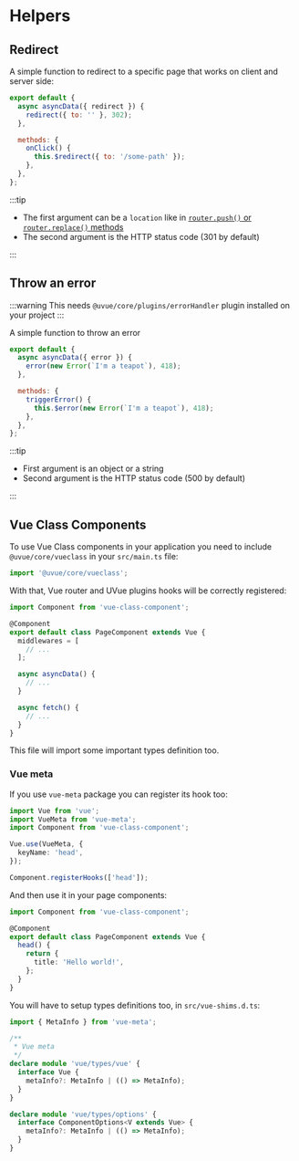 # Helpers

## Redirect

A simple function to redirect to a specific page that works on client and server side:

```js
export default {
  async asyncData({ redirect }) {
    redirect({ to: '' }, 302);
  },

  methods: {
    onClick() {
      this.$redirect({ to: '/some-path' });
    },
  },
};
```

:::tip

- The first argument can be a `location` like in [`router.push()` or `router.replace()` methods](https://router.vuejs.org/guide/essentials/navigation.html#router-push-location-oncomplete-onabort)
- The second argument is the HTTP status code (301 by default)

:::

## Throw an error

:::warning
This needs `@uvue/core/plugins/errorHandler` plugin installed on your project
:::

A simple function to throw an error

```js
export default {
  async asyncData({ error }) {
    error(new Error(`I'm a teapot`), 418);
  },

  methods: {
    triggerError() {
      this.$error(new Error(`I'm a teapot`), 418);
    },
  },
};
```

:::tip

- First argument is an object or a string
- Second argument is the HTTP status code (500 by default)

:::

## Vue Class Components

To use Vue Class components in your application you need to include `@uvue/core/vueclass`
in your `src/main.ts` file:

```ts
import '@uvue/core/vueclass';
```

With that, Vue router and UVue plugins hooks will be correctly registered:

```ts
import Component from 'vue-class-component';

@Component
export default class PageComponent extends Vue {
  middlewares = [
    // ...
  ];

  async asyncData() {
    // ...
  }

  async fetch() {
    // ...
  }
}
```

This file will import some important types definition too.

### Vue meta

If you use `vue-meta` package you can register its hook too:

```ts
import Vue from 'vue';
import VueMeta from 'vue-meta';
import Component from 'vue-class-component';

Vue.use(VueMeta, {
  keyName: 'head',
});

Component.registerHooks(['head']);
```

And then use it in your page components:

```ts
import Component from 'vue-class-component';

@Component
export default class PageComponent extends Vue {
  head() {
    return {
      title: 'Hello world!',
    };
  }
}
```

You will have to setup types definitions too, in `src/vue-shims.d.ts`:

```ts
import { MetaInfo } from 'vue-meta';

/**
 * Vue meta
 */
declare module 'vue/types/vue' {
  interface Vue {
    metaInfo?: MetaInfo | (() => MetaInfo);
  }
}

declare module 'vue/types/options' {
  interface ComponentOptions<V extends Vue> {
    metaInfo?: MetaInfo | (() => MetaInfo);
  }
}
```
